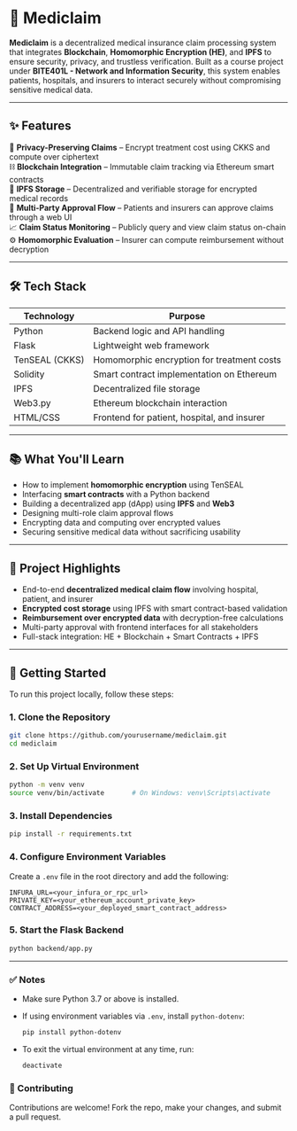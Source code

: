 # 🏥 Mediclaim  
**Mediclaim** is a decentralized medical insurance claim processing system that integrates **Blockchain**, **Homomorphic Encryption (HE)**, and **IPFS** to ensure security, privacy, and trustless verification. Built as a course project under **BITE401L - Network and Information Security**, this system enables patients, hospitals, and insurers to interact securely without compromising sensitive medical data.

---

## ✨ Features  
🔐 **Privacy-Preserving Claims** – Encrypt treatment cost using CKKS and compute over ciphertext  
⛓️ **Blockchain Integration** – Immutable claim tracking via Ethereum smart contracts  
📂 **IPFS Storage** – Decentralized and verifiable storage for encrypted medical records  
🧾 **Multi-Party Approval Flow** – Patients and insurers can approve claims through a web UI  
📈 **Claim Status Monitoring** – Publicly query and view claim status on-chain  
⚙️ **Homomorphic Evaluation** – Insurer can compute reimbursement without decryption  

---

## 🛠️ Tech Stack  

| Technology     | Purpose                                       |
|----------------|-----------------------------------------------|
| Python         | Backend logic and API handling                |
| Flask          | Lightweight web framework                     |
| TenSEAL (CKKS) | Homomorphic encryption for treatment costs    |
| Solidity       | Smart contract implementation on Ethereum     |
| IPFS           | Decentralized file storage                    |
| Web3.py        | Ethereum blockchain interaction               |
| HTML/CSS       | Frontend for patient, hospital, and insurer   |

---

## 📚 What You'll Learn  
- How to implement **homomorphic encryption** using TenSEAL  
- Interfacing **smart contracts** with a Python backend  
- Building a decentralized app (dApp) using **IPFS** and **Web3**  
- Designing multi-role claim approval flows  
- Encrypting data and computing over encrypted values  
- Securing sensitive medical data without sacrificing usability  

---

## 🧪 Project Highlights  
- End-to-end **decentralized medical claim flow** involving hospital, patient, and insurer  
- **Encrypted cost storage** using IPFS with smart contract-based validation  
- **Reimbursement over encrypted data** with decryption-free calculations  
- Multi-party approval with frontend interfaces for all stakeholders  
- Full-stack integration: HE + Blockchain + Smart Contracts + IPFS  

---

## 🚀 Getting Started

To run this project locally, follow these steps:

### 1. Clone the Repository

```bash
git clone https://github.com/yourusername/mediclaim.git
cd mediclaim
````

### 2. Set Up Virtual Environment

```bash
python -m venv venv
source venv/bin/activate       # On Windows: venv\Scripts\activate
```

### 3. Install Dependencies

```bash
pip install -r requirements.txt
```

### 4. Configure Environment Variables

Create a `.env` file in the root directory and add the following:

```env
INFURA_URL=<your_infura_or_rpc_url>
PRIVATE_KEY=<your_ethereum_account_private_key>
CONTRACT_ADDRESS=<your_deployed_smart_contract_address>
```

### 5. Start the Flask Backend

```bash
python backend/app.py
```

---

### ✅ Notes

* Make sure Python 3.7 or above is installed.
* If using environment variables via `.env`, install `python-dotenv`:

  ```bash
  pip install python-dotenv
  ```
* To exit the virtual environment at any time, run:

  ```bash
  deactivate
  ```


### 🤝 Contributing

Contributions are welcome! Fork the repo, make your changes, and submit a pull request.


